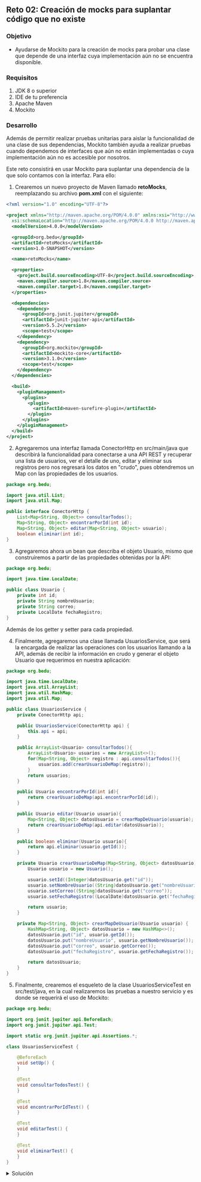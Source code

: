 ## Reto 02: Creación de mocks para suplantar código que no existe

### Objetivo
- Ayudarse de Mockito para la creación de mocks para probar una clase que depende de una interfaz cuya implementación aún no se encuentra disponible.

### Requisitos
1. JDK 8 o superior
2. IDE de tu preferencia
3. Apache Maven
4. Mockito

### Desarrollo
Además de permitir realizar pruebas unitarias para aislar la funcionalidad de una clase de sus dependencias, Mockito también ayuda a realizar pruebas cuando dependemos de interfaces que aún no están implementadas o cuya implementación aún no es accesible por nosotros.

Este reto consistirá en usar Mockito para suplantar una dependencia de la que solo contamos con la interfaz. Para ello:

1. Crearemos un nuevo proyecto de Maven llamado **retoMocks**, reemplazando su archivo **pom.xml** con el siguiente:
```xml
<?xml version="1.0" encoding="UTF-8"?>

<project xmlns="http://maven.apache.org/POM/4.0.0" xmlns:xsi="http://www.w3.org/2001/XMLSchema-instance"
  xsi:schemaLocation="http://maven.apache.org/POM/4.0.0 http://maven.apache.org/xsd/maven-4.0.0.xsd">
  <modelVersion>4.0.0</modelVersion>

  <groupId>org.bedu</groupId>
  <artifactId>retoMocks</artifactId>
  <version>1.0-SNAPSHOT</version>

  <name>retoMocks</name>

  <properties>
    <project.build.sourceEncoding>UTF-8</project.build.sourceEncoding>
    <maven.compiler.source>1.8</maven.compiler.source>
    <maven.compiler.target>1.8</maven.compiler.target>
  </properties>

  <dependencies>
    <dependency>
      <groupId>org.junit.jupiter</groupId>
      <artifactId>junit-jupiter-api</artifactId>
      <version>5.5.2</version>
      <scope>test</scope>
    </dependency>
    <dependency>
      <groupId>org.mockito</groupId>
      <artifactId>mockito-core</artifactId>
      <version>3.1.0</version>
      <scope>test</scope>
    </dependency>
  </dependencies>

  <build>
    <pluginManagement>
      <plugins>
        <plugin>
          <artifactId>maven-surefire-plugin</artifactId>
        </plugin>
      </plugins>
    </pluginManagement>
  </build>
</project>
```

2. Agregaremos una interfaz llamada ConectorHttp en src/main/java que describirá la funcionalidad para conectarse a una API REST y recuperar una lista de usuarios, ver el detalle de uno, editar y eliminar sus registros pero nos regresará los datos en "crudo", pues obtendremos un Map con las propiedades de los usuarios.
```java
package org.bedu;

import java.util.List;
import java.util.Map;

public interface ConectorHttp {
    List<Map<String, Object>> consultarTodos();
    Map<String, Object> encontrarPorId(int id);
    Map<String, Object> editar(Map<String, Object> usuario);
    boolean eliminar(int id);
}
```

3. Agregaremos ahora un bean que describa el objeto Usuario, mismo que construiremos a partir de las propiedades obtenidas por la API:
```java
package org.bedu;

import java.time.LocalDate;

public class Usuario {
    private int id;
    private String nombreUsuario;
    private String correo;
    private LocalDate fechaRegistro;
}
```
Además de los getter y setter para cada propiedad.

4. Finalmente, agregaremos una clase llamada UsuariosService, que será la encargada de realizar las operaciones con los usuarios llamando a la API, además de recibir la información en crudo y generar el objeto Usuario que requerimos en nuestra aplicación:
```java
package org.bedu;

import java.time.LocalDate;
import java.util.ArrayList;
import java.util.HashMap;
import java.util.Map;

public class UsuariosService {
    private ConectorHttp api;

    public UsuariosService(ConectorHttp api) {
        this.api = api;
    }

    public ArrayList<Usuario> consultarTodos(){
        ArrayList<Usuario> usuarios = new ArrayList<>();
        for(Map<String, Object> registro : api.consultarTodos()){
            usuarios.add(crearUsuarioDeMap(registro));
        }
        return usuarios;
    }

    public Usuario encontrarPorId(int id){
        return crearUsuarioDeMap(api.encontrarPorId(id));
    }

    public Usuario editar(Usuario usuario){
        Map<String, Object> datosUsuario = crearMapDeUsuario(usuario);
        return crearUsuarioDeMap(api.editar(datosUsuario));
    }

    public boolean eliminar(Usuario usuario){
        return api.eliminar(usuario.getId());
    }

    private Usuario crearUsuarioDeMap(Map<String, Object> datosUsuario) {
        Usuario usuario = new Usuario();

        usuario.setId((Integer)datosUsuario.get("id"));
        usuario.setNombreUsuario((String)datosUsuario.get("nombreUsuario"));
        usuario.setCorreo((String)datosUsuario.get("correo"));
        usuario.setFechaRegistro((LocalDate)datosUsuario.get("fechaRegistro"));

        return usuario;
    }

    private Map<String, Object> crearMapDeUsuario(Usuario usuario) {
        HashMap<String, Object> datosUsuario = new HashMap<>();
        datosUsuario.put("id", usuario.getId());
        datosUsuario.put("nombreUsuario", usuario.getNombreUsuario());
        datosUsuario.put("correo", usuario.getCorreo());
        datosUsuario.put("fechaRegistro", usuario.getFechaRegistro());

        return datosUsuario;
    }
}

```

5. Finalmente, crearemos el esqueleto de la clase UsuariosServiceTest en src/test/java, en la cual realizaremos las pruebas a nuestro servicio y es donde se requerirá el uso de Mockito:
```java
package org.bedu;

import org.junit.jupiter.api.BeforeEach;
import org.junit.jupiter.api.Test;

import static org.junit.jupiter.api.Assertions.*;

class UsuariosServiceTest {

    @BeforeEach
    void setUp() {
    }

    @Test
    void consultarTodosTest() {
    }

    @Test
    void encontrarPorIdTest() {
    }

    @Test
    void editarTest() {
    }

    @Test
    void eliminarTest() {
    }
}
```

<details>
	<summary>Solución</summary>
    1. El primer paso consiste en agregar las propiedades necesarias a la clase de prueba para poder crear y utilizar los mocks, para ello agregaremos los siguientes atributos con sus anotaciones:
    ```java
    @Mock
    private ConectorHttp api;
    @InjectMocks
    private UsuariosService servicio;
    ```

    2. Después, dentro del método setUp agregaremos la siguiente línea que le dirá a Mockito dónde insertar nuestro objeto Mock:
    ```java
	MockitoAnnotations.initMocks(this);
    ```

	3. Finalmente, podremos describir el comportamiento esperado en cada uno de los casos de prueba, así como las aserciones correspondientes y los métodos de utilería para usar de apoyo en la creación de objetos:
	```java
    package org.bedu;

import org.junit.jupiter.api.BeforeEach;
import org.junit.jupiter.api.Test;
import org.mockito.InjectMocks;
import org.mockito.Mock;
import org.mockito.Mockito;
import org.mockito.MockitoAnnotations;

import java.time.LocalDate;
import java.util.*;

import static org.junit.jupiter.api.Assertions.*;

class UsuariosServiceTest {
    @Mock
    private ConectorHttp api;
    @InjectMocks
    private UsuariosService servicio;

    @BeforeEach
    void setUp() {
        MockitoAnnotations.initMocks(this);
    }

    @Test
    void consultarTodosTest() {
        Mockito.when(api.consultarTodos()).thenReturn(crearListMapUsuarios());

        ArrayList<Usuario> resultado = servicio.consultarTodos();

        assertEquals(1, resultado.size());
    }

    @Test
    void encontrarPorIdTest() {
        Mockito.when(api.encontrarPorId(1)).thenReturn(crearMapUsuario());

        Usuario resultado = servicio.encontrarPorId(1);

        assertNotNull(resultado);
        assertEquals(1, resultado.getId());
    }

    @Test
    void editarTest() {
        Mockito.when(api.editar(Mockito.anyMap())).thenReturn(crearMapUsuario());

        Usuario resultado = servicio.editar(crearUsuario());

        assertNotNull(resultado);
        assertEquals(1, resultado.getId());
    }

    @Test
    void eliminarTest() {
        Mockito.when(api.eliminar(1)).thenReturn(true);

        boolean resultado = servicio.eliminar(crearUsuario());

        assertTrue(resultado);
    }

    private List<Map<String, Object>> crearListMapUsuarios() {
        HashMap<String, Object> usuario = crearMapUsuario();
        return Collections.singletonList(usuario);
    }

    private HashMap<String, Object> crearMapUsuario() {
        HashMap<String, Object> usuario = new HashMap<>();
        usuario.put("id", 1);
        usuario.put("nombreUsuario", "admin");
        usuario.put("correo", "admin@mail.com");
        usuario.put("fechaRegistro", LocalDate.now());
        return usuario;
    }

    private Usuario crearUsuario() {
        Usuario usuario = new Usuario();
        usuario.setId(1);
        usuario.setNombreUsuario("admin");
        usuario.setCorreo("admin@mail.com");
        usuario.setFechaRegistro(LocalDate.now());
        return usuario;
    }
}
    ```
</details>

